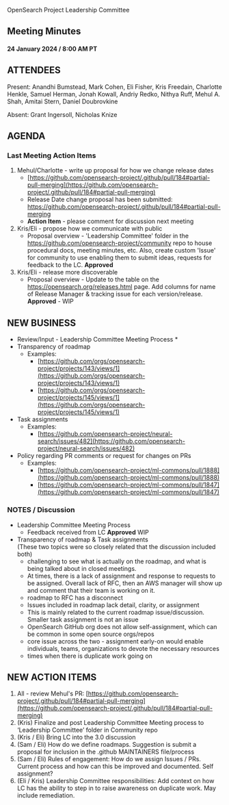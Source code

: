 OpenSearch Project Leadership Committee

## Meeting Minutes

#### 24 January 2024 / 8:00 AM PT

## ATTENDEES

Present: Anandhi Bumstead, Mark Cohen, Eli Fisher, Kris Freedain, Charlotte Henkle, Samuel Herman, Jonah Kowall, Andriy Redko, Nithya Ruff, Mehul A. Shah, Amitai Stern, Daniel Doubrovkine

Absent: Grant Ingersoll, Nicholas Knize

## AGENDA

### Last Meeting Action Items

1. Mehul/Charlotte - write up proposal for how we change release dates
   * [https://github.com/opensearch-project/.github/pull/184#partial-pull-merging](https://github.com/opensearch-project/.github/pull/184#partial-pull-merging) 
   * Release Date change proposal has been submitted: https://github.com/opensearch-project/.github/pull/184#partial-pull-merging 
   * **Action Item** - please comment for discussion next meeting
2. Kris/Eli - propose how we communicate with public 
   * Proposal overview - 'Leadership Committee' folder in the https://github.com/opensearch-project/community repo to house procedural docs, meeting minutes, etc. Also, create custom 'Issue' for community to use enabling them to submit ideas, requests for feedback to the LC.
     **Approved**
3. Kris/Eli - release more discoverable 
   * Proposal overview - Update to the table on the https://opensearch.org/releases.html page. Add columns for name of Release Manager & tracking issue for each version/release.
     **Approved** - WIP

## NEW BUSINESS

* Review/Input - Leadership Committee Meeting Process
  * 
* Transparency of roadmap
  * Examples:
    * [https://github.com/orgs/opensearch-project/projects/143/views/1](https://github.com/orgs/opensearch-project/projects/143/views/1)
    * [https://github.com/orgs/opensearch-project/projects/145/views/1](https://github.com/orgs/opensearch-project/projects/145/views/1)
* Task assignments
  * Examples:
    * [https://github.com/opensearch-project/neural-search/issues/482](https://github.com/opensearch-project/neural-search/issues/482)
* Policy regarding PR comments or request for changes on PRs
  * Examples: 
    * [https://github.com/opensearch-project/ml-commons/pull/1888](https://github.com/opensearch-project/ml-commons/pull/1888)
    * [https://github.com/opensearch-project/ml-commons/pull/1847](https://github.com/opensearch-project/ml-commons/pull/1847)

### NOTES / Discussion

* Leadership Committee Meeting Process
  * Feedback received from LC 
    **Approved** WIP
* Transparency of roadmap & Task assignments  \
  (These two topics were so closely related that the discussion included both)
  * challenging to see what is actually on the roadmap, and what is being talked about in closed meetings. 
  * At times, there is a lack of assignment and response to requests to be assigned. Overall lack of RFC, then an AWS manager will show up and comment that their team is working on it. 
  * roadmap to RFC has a disconnect
  * Issues included in roadmap lack detail, clarity, or assignment
  * This is mainly related to the current roadmap issue/discussion. Smaller task assignment is not an issue
  * OpenSearch GitHub org does not allow self-assignment, which can be common in some open source orgs/repos
  * core issue across the two - assignment early-on would enable individuals, teams, organizations to devote the necessary resources
  * times when there is duplicate work going on 

## NEW ACTION ITEMS

1. All - review Mehul's PR: [https://github.com/opensearch-project/.github/pull/184#partial-pull-merging](https://github.com/opensearch-project/.github/pull/184#partial-pull-merging)
2. (Kris) Finalize and post Leadership Committee Meeting process to ‘Leadership Committee’ folder in Community repo  
3. (Kris / Eli) Bring LC into the 3.0 discussion
4. (Sam / Eli) How do we define roadmaps. Suggestion is submit a proposal for inclusion in the .github MAINTAINERS file/process
5. (Sam / Eli) Rules of engagement: How do we assign Issues / PRs. Current process and how can this be improved and documented. Self assignment? 
6. (Eli / Kris) Leadership Committee responsibilities: Add context on how LC has the ability to step in to raise awareness on duplicate work. May include remediation.
